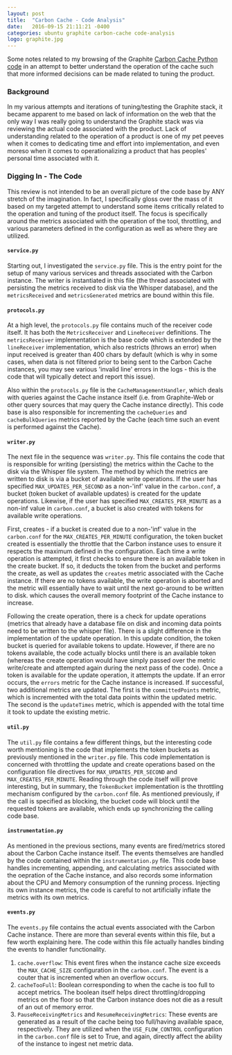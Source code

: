 ```yaml
---
layout: post
title:  "Carbon Cache - Code Analysis"
date:   2016-09-15 21:11:21 -0400
categories: ubuntu graphite carbon-cache code-analysis
logo: graphite.jpg
---
```

Some notes related to my browsing of the Graphite
[Carbon Cache Python code](https://github.com/graphite-project/carbon) in an attempt to better
understand the operation of the cache such that more informed decisions can be made related to
tuning the product.

### Background

In my various attempts and iterations of tuning/testing the Graphite stack, it became apparent to
me based on lack of information on the web that the only way I was really going to understand the
Graphite stack was via reviewing the actual code associated with the product. Lack of understanding
related to the operation of a product is one of my pet peeves when it comes to dedicating time and
effort into implementation, and even moreso when it comes to operationalizing a product that has
peoples' personal time associated with it.

### Digging In - The Code

This review is not intended to be an overall picture of the code base by ANY stretch of the
imagination. In fact, I specifically gloss over the mass of it based on my targeted attempt to
understand some items critically related to the operation and tuning of the product itself. The
focus is specifically around the metrics associated with the operation of the tool, throttling,
and various parameters defined in the configuration as well as where they are utilized.

#### `service.py`

Starting out, I investigated the `service.py` file. This is the entry point for the setup of many
various services and threads associated with the Carbon instance. The writer is instantiated in
this file (the thread associated with persisting the metrics received to disk via the Whisper
database), and the `metricsReceived` and `metricsGenerated` metrics are bound within this file.

#### `protocols.py`

At a high level, the `protocols.py` file contains much of the receiver code itself. It has both
the `MetricsReceiver` and `LineReceiver` definitions. The `metricsReceiver` implementation is
the base code which is extended by the `lineReceiver` implementation, which also restricts (throws
an error) when input received is greater than 400 chars by default (which is why in some cases,
when data is not filtered prior to being sent to the Carbon Cache instances, you may see various
'invalid line' errors in the logs - this is the code that will typically detect and report this
issue).

Also within the `protocols.py` file is the `CacheManagementHandler`, which deals with
queries against the Cache instance itself (i.e. from Graphite-Web or other query sources that
may query the Cache instance directly). This code base is also responsible for incrementing the
`cacheQueries` and `cacheBulkQueries` metrics reported by the Cache (each time such an event
is performed against the Cache).

#### `writer.py`

The next file in the sequence was `writer.py`. This file contains the code that is responsible for
writing (persisting) the metrics within the Cache to the disk via the Whisper file system. The
method by which the metrics are written to disk is via a bucket of available write operations. If
the user has specified `MAX_UPDATES_PER_SECOND` as a non-'inf' value in the `carbon.conf`, a bucket
(token bucket of available updates) is created for the update operations. Likewise, if the user has
specified `MAX_CREATES_PER_MINUTE` as a non-inf value in `carbon.conf`, a bucket is also created with
tokens for available write operations.

First, creates - if a bucket is created due to a non-'inf' value in the `carbon.conf` for the
`MAX_CREATES_PER_MINUTE` configuration, the token bucket created is essentially the throttle that
the Carbon instance uses to ensure it respects the maximum defined in the configuration. Each time
a write operation is attempted, it first checks to ensure there is an available token in the create
bucket. If so, it deducts the token from the bucket and performs the create, as well as updates the
`creates` metric associated with the Cache instance. If there are no tokens available, the write
operation is aborted and the metric will essentially have to wait until the next go-around to be
written to disk. which causes the overall memory footprint of the Cache instance to increase.

Following the create operation, there is a check for update operations (metrics that already have
a database file on disk and incoming data points need to be written to the whisper file). There is
a slight difference in the implementation of the update operation. In this update condition, the
token bucket is queried for available tokens to update. However, if there are no tokens available,
the code actually blocks until there is an available token (whereas the create operation would have
simply passed over the metric write/create and attempted again during the next pass of the code).
Once a token is available for the update operation, it attempts the update. If an error occurs, the
`errors` metric for the Cache instance is increased. If successful, two additional metrics are updated.
The first is the `committedPoints` metric, which is incremented with the total data points within
the updated metric. The second is the `updateTimes` metric, which is appended with the total time
it took to update the existing metric.

#### `util.py`

The `util.py` file contains a few different things, but the interesting code worth mentioning is
the code that implements the token buckets as previously mentioned in the `writer.py` file. This
code implementation is concerned with throttling the update and create operations based on the
configuration file directives for `MAX_UPDATES_PER_SECOND` and `MAX_CREATES_PER_MINUTE`. Reading
through the code itself will prove interesting, but in summary, the `TokenBucket` implementation
is the throttling mechanism configured by the `carbon.conf` file. As mentioned previously, if the
call is specified as blocking, the bucket code will block until the requested tokens are available,
which ends up synchronizing the calling code base.

#### `instrumentation.py`

As mentioned in the previous sections, many events are fired/metrics stored about the Carbon Cache
instance itself. The events themselves are handled by the code contained within the `instrumentation.py`
file. This code base handles incrementing, appending, and calculating metrics associated with the
oepration of the Cache instance, and also records some information about the CPU and Memory
consumption of the running process. Injecting its own instance metrics, the code is careful to not
artificially inflate the metrics with its own metrics.

#### `events.py`

The `events.py` file contains the actual events associated with the Carbon Cache instance.  There are
more than several events within this file, but a few worth explaining here. The code within this file
actually handles binding the events to handler functionality.

1. `cache.overflow`: This event fires when the instance cache size exceeds the `MAX_CACHE_SIZE`
configuration in the `carbon.conf`. The event is a couter that is incremented when an overflow occurs.
2. `cacheTooFull`: Boolean corresponding to when the cache is too full to accept metrics. The
boolean itself helps direct throttling/dropping metrics on the floor so that the Carbon instance does
not die as a result of an out of memory error.
3. `PauseReceivingMetrics` and `ResumeReceivingMetrics`: These events are generated as a result of the
cache being too full/having available space, respectively. They are utilized when the `USE_FLOW_CONTROL`
configuration in the `carbon.conf` file is set to True, and again, directly affect the ability of the
instance to ingest net metric data.
